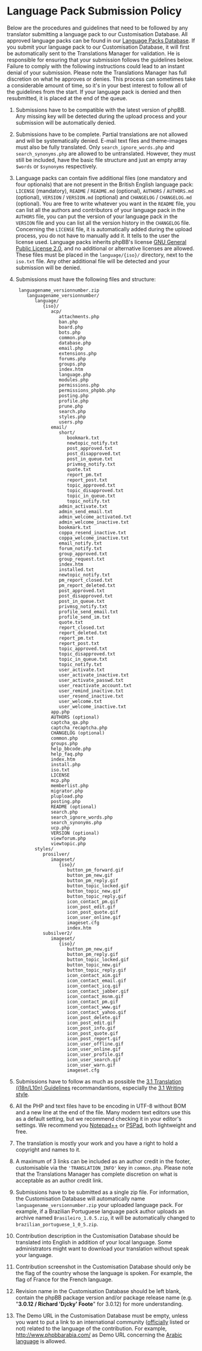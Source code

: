 # Language Pack Submission Policy

Below are the procedures and guidelines that need to be followed by any translator submitting a language pack to our Customisation Database.
All approved language packs can be found in our [Language Packs Database](https://www.phpbb.com/customise/db/language_packs-25/ "Language Packs Database").
If you submit your language pack to our Customisation Database, it will first be automatically sent to the Translations Manager for validation.
He is responsible for ensuring that your submission follows the guidelines below.
Failure to comply with the following instructions could lead to an instant denial of your submission.
Please note the Translations Manager has full discretion on what he approves or denies.
This process can sometimes take a considerable amount of time, so it's in your best interest to follow all of the guidelines from the start.
If your language pack is denied and then resubmitted, it is placed at the end of the queue.

1. Submissions have to be compatible with the latest version of phpBB. Any missing key will be detected during the upload process and your submission will be automatically denied.


2. Submissions have to be complete. Partial translations are not allowed and will be systematically denied. E-mail text files and theme-images must also be fully translated. Only `search_ignore_words.php` and `search_synonyms.php` are allowed to be untranslated. However, they must still be included, have the basic file structure and just an empty array `$words` or `$synonyms` respectively.


3. Language packs can contain five additional files (one mandatory and four optionals) that are not present in the British English language pack: `LICENSE` (mandatory), `README` / `README.md` (optional), `AUTHORS` / `AUTHORS.md` (optional), `VERSION` / `VERSION.md` (optional) and `CHANGELOG` / `CHANGELOG.md` (optional). 
You are free to write whatever you want in the `README` file, you can list all the authors and contributors of your language pack in the `AUTHORS` file, you can put the version of your language pack in the `VERSION` file and you can list all the version history in the `CHANGELOG` file.
Concerning the `LICENSE` file, it is automatically added during the upload process, you do not have to manually add it. It tells to the user the license used.
Language packs inherits phpBB's license [GNU General Public License 2.0](http://www.opensource.org/licenses/gpl-2.0.php "GNU General Public License 2.0"), and no additional or alternative licenses are allowed.
These files must be placed in the `language/{iso}/` directory, next to the `iso.txt` file. Any other additional file will be detected and your submission will be denied.


4. Submissions must have the following files and structure:

        languagename_versionnumber.zip
           languagename_versionnumber/
              language/
                 {iso}/
                    acp/
                       attachments.php
                       ban.php
                       board.php
                       bots.php
                       common.php
                       database.php
                       email.php
                       extensions.php
                       forums.php
                       groups.php
                       index.htm
                       language.php
                       modules.php
                       permissions.php
                       permissions_phpbb.php
                       posting.php
                       profile.php
                       prune.php
                       search.php
                       styles.php
                       users.php
                    email/
                       short/
                          bookmark.txt
                          newtopic_notify.txt
                          post_approved.txt
                          post_disapproved.txt
                          post_in_queue.txt
                          privmsg_notify.txt
                          quote.txt
                          report_pm.txt
                          report_post.txt
                          topic_approved.txt
                          topic_disapproved.txt
                          topic_in_queue.txt
                          topic_notify.txt
                       admin_activate.txt
                       admin_send_email.txt
                       admin_welcome_activated.txt
                       admin_welcome_inactive.txt
                       bookmark.txt
                       coppa_resend_inactive.txt
                       coppa_welcome_inactive.txt
                       email_notify.txt
                       forum_notify.txt
                       group_approved.txt
                       group_request.txt
                       index.htm
                       installed.txt
                       newtopic_notify.txt
                       pm_report_closed.txt
                       pm_report_deleted.txt
                       post_approved.txt
                       post_disapproved.txt
                       post_in_queue.txt
                       privmsg_notify.txt
                       profile_send_email.txt
                       profile_send_im.txt
                       quote.txt
                       report_closed.txt
                       report_deleted.txt
                       report_pm.txt
                       report_post.txt
                       topic_approved.txt
                       topic_disapproved.txt
                       topic_in_queue.txt
                       topic_notify.txt
                       user_activate.txt
                       user_activate_inactive.txt
                       user_activate_passwd.txt
                       user_reactivate_account.txt
                       user_remind_inactive.txt
                       user_resend_inactive.txt
                       user_welcome.txt
                       user_welcome_inactive.txt
                    app.php
                    AUTHORS (optional)
                    captcha_qa.php
                    captcha_recaptcha.php
                    CHANGELOG (optional)
                    common.php
                    groups.php
                    help_bbcode.php
                    help_faq.php
                    index.htm
                    install.php
                    iso.txt
                    LICENSE
                    mcp.php
                    memberlist.php
                    migrator.php
                    plupload.php
                    posting.php
                    README (optional)
                    search.php
                    search_ignore_words.php
                    search_synonyms.php
                    ucp.php
                    VERSION (optional)
                    viewforum.php
                    viewtopic.php
              styles/
                 prosilver/
                    imageset/
                       {iso}/
                          button_pm_forward.gif
                          button_pm_new.gif
                          button_pm_reply.gif
                          button_topic_locked.gif
                          button_topic_new.gif
                          button_topic_reply.gif
                          icon_contact_pm.gif
                          icon_post_edit.gif
                          icon_post_quote.gif
                          icon_user_online.gif
                          imageset.cfg
                          index.htm
                 subsilver2/
                    imageset/
                       {iso}/
                          button_pm_new.gif
                          button_pm_reply.gif
                          button_topic_locked.gif
                          button_topic_new.gif
                          button_topic_reply.gif
                          icon_contact_aim.gif
                          icon_contact_email.gif
                          icon_contact_icq.gif
                          icon_contact_jabber.gif
                          icon_contact_msnm.gif
                          icon_contact_pm.gif
                          icon_contact_www.gif
                          icon_contact_yahoo.gif
                          icon_post_delete.gif
                          icon_post_edit.gif
                          icon_post_info.gif
                          icon_post_quote.gif
                          icon_post_report.gif
                          icon_user_offline.gif
                          icon_user_online.gif
                          icon_user_profile.gif
                          icon_user_search.gif
                          icon_user_warn.gif
                          imageset.cfg


5. Submissions have to follow as much as possible the [3.1 Translation (i18n/L10n) Guidelines](https://area51.phpbb.com/docs/31x/coding-guidelines.html#translation "3.1 Translation (i18n/L10n) Guidelines") recommandantions, especially the [3.1 Writing style](https://area51.phpbb.com/docs/31x/coding-guidelines.html#writingstyle "3.1 Writing style").


6. All the PHP and text files have to be encoding in UTF-8 without BOM and a new line at the end of the file. Many modern text editors use this as a default setting, but we recommend checking it in your editor's settings.
We recommend you [Notepad++](http://notepad-plus.sourceforge.net/ "Notepad++") or [PSPad](http://www.pspad.com/en/ "PSPad"), both lightweight and free.


7. The translation is mostly your work and you have a right to hold a copyright and names to it.


8. A maximum of 3 links can be included as an author credit in the footer, customisable via the `'TRANSLATION_INFO'` key in `common.php`.
Please note that the Translations Manager has complete discretion on what is acceptable as an author credit link.


9. Submissions have to be submitted as a single zip file. For information, the Customisation Database will automatically name `languagename_versionnumber.zip` your uploaded language pack.
For example, if a Brazilian Portuguese language pack author uploads an archive named `Brasileiro_1.0.5.zip`, it will be automatically changed to `brazilian_portuguese_1_0_5.zip`.


10. Contribution description in the Customisation Database should be translated into English in addition of your local language.
Some administrators might want to download your translation without speak your language.


11. Contribution screenshot in the Customisation Database should only be the flag of the country whose the language is spoken.
For example, the flag of France for the French language.


12. Revision name in the Customisation Database should be left blank, contain the phpBB package version and/or package release name (e.g. "**3.0.12 / Richard 'D¡cky' Foote**" for 3.0.12) for more understanding.


13. The Demo URL in the Customisation Database must be empty, unless you want to put a link to an international community ([officially](https://www.phpbb.com/support/intl/ "officially") listed or not) related to the language of the contribution.
For example, http://www.phpbbarabia.com/ as Demo URL concerning the [Arabic language](https://www.phpbb.com/customise/db/translation/arabic/ "Arabic language") is allowed.
